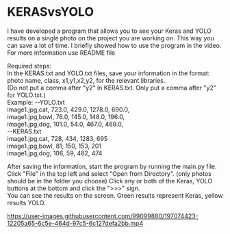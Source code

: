 # KERASvsYOLO
I have developed a program that allows you to see your Keras and YOLO results on a single photo on the project you are working on. This way you can save a lot of time. I briefly showed how to use the program in the video.  For more information use README file


Required steps:<br>
In the KERAS.txt and YOLO.txt files, save your information in the format: photo name, class, x1,y1,x2,y2, for the relevant libraries.<br>
(Do not put a comma after "y2" in KERAS.txt. Only put a comma after "y2" for YOLO.txt.)<br>
Example: --YOLO.txt<br>
image1.jpg,cat, 723.0, 429.0, 1278.0, 690.0,<br>
image1.jpg,bowl, 76.0, 145.0, 148.0, 196.0,<br>
image1.jpg,dog, 101.0, 54.0, 467.0, 469.0,<br>
--KERAS.txt<br>
image1.jpg,cat, 728, 434, 1283, 695<br>
image1.jpg,bowl, 81, 150, 153, 201<br>
image1.jpg,dog, 106, 59, 482, 474<br>

After saving the information, start the program by running the main.py file.<br>
Click "File" in the top left and select "Open from Directory". (only photos should be in the folder you choose)
Click any or both of the Keras, YOLO buttons at the bottom and click the ">>>" sign.<br>
You can see the results on the screen. Green results represent Keras, yellow results YOLO.<br>



https://user-images.githubusercontent.com/99099880/197074423-12205a65-6c5e-464d-97c5-6c127defa2bb.mp4


